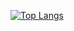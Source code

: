<!--### Hi there 👋

**ti777777/ti777777** is a ✨ _special_ ✨ repository because its `README.md` (this file) appears on your GitHub profile.

Here are some ideas to get you started:

- 🔭 I’m currently working on ...
- 🌱 I’m currently learning ...
- 👯 I’m looking to collaborate on ...
- 🤔 I’m looking for help with ...
- 💬 Ask me about ...
- 📫 How to reach me: ...
- 😄 Pronouns: ...
- ⚡ Fun fact: ...
-->

<!--![ti777777's GitHub stats](https://github-readme-stats.vercel.app/api?username=ti777777)-->
[![Top Langs](https://github-readme-stats.vercel.app/api/top-langs/?username=ti777777)](https://github.com/anuraghazra/github-readme-stats)

